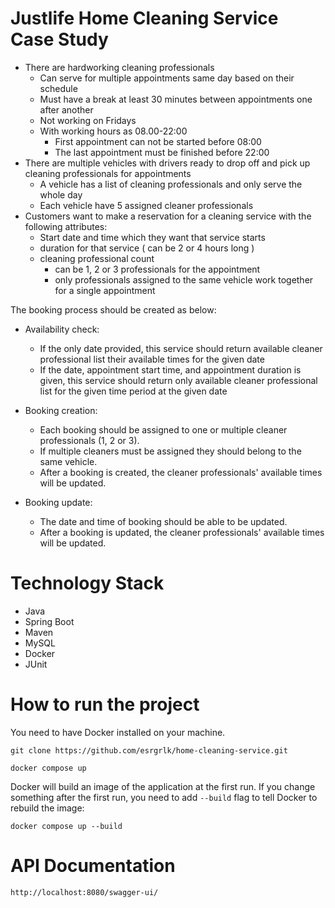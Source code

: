 # Justlife Home Cleaning Service Case Study

- There are hardworking cleaning professionals
  - Can serve for multiple appointments same day based on their schedule
  - Must have a break at least 30 minutes between appointments one after
    another
  - Not working on Fridays
  - With working hours as 08.00-22:00
    - First appointment can not be started before 08:00
    - The last appointment must be finished before 22:00
- There are multiple vehicles with drivers ready to drop off and pick up cleaning professionals for
  appointments
  - A vehicle has a list of cleaning professionals and only serve the whole day
  - Each vehicle have 5 assigned cleaner professionals
- Customers want to make a reservation for a cleaning service with the following
  attributes:
  - Start date and time which they want that service starts
  - duration for that service ( can be 2 or 4 hours long )
  - cleaning professional count
    - can be 1, 2 or 3 professionals for the appointment
    - only professionals assigned to the same vehicle work together for a single appointment
      
The booking process should be created as below:
- Availability check:
  - If the only date provided, this service should return available cleaner professional list
    their available times for the given date
  - If the date, appointment start time, and appointment duration is given, this service
    should return only available cleaner professional list for the given time period at the given date
    
- Booking creation:
  - Each booking should be assigned to one or multiple cleaner professionals (1, 2 or 3).
  - If multiple cleaners must be assigned they should belong to the same vehicle.
  - After a booking is created, the cleaner professionals' available times will be updated.
- Booking update:
  - The date and time of booking should be able to be updated.
  - After a booking is updated, the cleaner professionals' available times will be updated.

# Technology Stack
- Java
- Spring Boot
- Maven
- MySQL
- Docker
- JUnit

# How to run the project

You need to have Docker installed on your machine.


    git clone https://github.com/esrgrlk/home-cleaning-service.git

    docker compose up

Docker will build an image of the application at the first run.
If you change something after the first run, you need to add `--build` flag to tell Docker to rebuild the image:

    docker compose up --build

# API Documentation

    http://localhost:8080/swagger-ui/